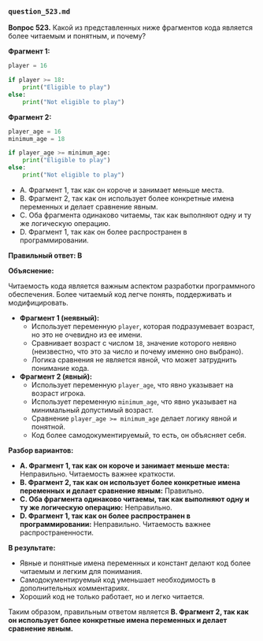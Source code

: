 ### `question_523.md`

**Вопрос 523.** Какой из представленных ниже фрагментов кода является более читаемым и понятным, и почему?

**Фрагмент 1:**

```python
player = 16

if player >= 18:
    print("Eligible to play")
else:
    print("Not eligible to play")
```

**Фрагмент 2:**

```python
player_age = 16
minimum_age = 18

if player_age >= minimum_age:
    print("Eligible to play")
else:
    print("Not eligible to play")
```

-   A. Фрагмент 1, так как он короче и занимает меньше места.
-   B. Фрагмент 2, так как он использует более конкретные имена переменных и делает сравнение явным.
-   C. Оба фрагмента одинаково читаемы, так как выполняют одну и ту же логическую операцию.
-   D. Фрагмент 1, так как он более распространен в программировании.

**Правильный ответ: B**

**Объяснение:**

Читаемость кода является важным аспектом разработки программного обеспечения. Более читаемый код легче понять, поддерживать и модифицировать.

*   **Фрагмент 1 (неявный):**
    *   Использует переменную `player`, которая подразумевает возраст, но это не очевидно из ее имени.
    *   Сравнивает возраст с числом `18`, значение которого неявно (неизвестно, что это за число и почему именно оно выбрано).
    *  Логика сравнения не является явной, что может затруднить понимание кода.
*   **Фрагмент 2 (явный):**
    *   Использует переменную `player_age`, что явно указывает на возраст игрока.
    *   Использует переменную `minimum_age`, что явно указывает на минимальный допустимый возраст.
    *   Сравнение `player_age >= minimum_age` делает логику явной и понятной.
    *   Код более самодокументируемый, то есть, он объясняет себя.

**Разбор вариантов:**
*   **A. Фрагмент 1, так как он короче и занимает меньше места:** Неправильно. Читаемость важнее краткости.
*   **B. Фрагмент 2, так как он использует более конкретные имена переменных и делает сравнение явным:** Правильно.
*  **C. Оба фрагмента одинаково читаемы, так как выполняют одну и ту же логическую операцию:** Неправильно.
*  **D. Фрагмент 1, так как он более распространен в программировании:** Неправильно. Читаемость важнее распространенности.

**В результате:**
*   Явные и понятные имена переменных и констант делают код более читаемым и легким для понимания.
*   Самодокументируемый код уменьшает необходимость в дополнительных комментариях.
*   Хороший код не только работает, но и легко читается.

Таким образом, правильным ответом является **B. Фрагмент 2, так как он использует более конкретные имена переменных и делает сравнение явным.**
